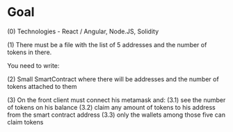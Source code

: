 # Goal

(0) Technologies - React / Angular, Node.JS, Solidity

(1) There must be a file with the list of 5 addresses and the number of tokens in there.

You need to write:

(2) Small SmartContract where there will be addresses and the number of tokens attached to them

(3) On the front client must connect his metamask and:
(3.1) see the number of tokens on his balance
(3.2) claim any amount of tokens to his address from the smart contract address
(3.3) only the wallets among those five can claim tokens
